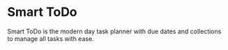 # Smart ToDo

Smart ToDo is the modern day task planner with due dates and collections to manage all tasks with ease.
